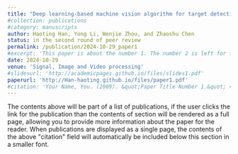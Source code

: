 ```yaml
---
title: "Deep learning-based machine vision algorithm for target detection and positional solution of ultrathin vapour chamber"
#collection: publications
#category: manuscripts
author: Haoting Han, Yong Li, Wenjie Zhou, and Zhaoshu Chen
status: in the second round of peer review
permalink: /publication/2024-10-29_paper1
#excerpt: 'This paper is about the number 1. The number 2 is left for future work.'
date: 2024-10-29
venue: 'Signal, Image and Video processing'
#slidesurl: 'http://academicpages.github.io/files/slides1.pdf'
paperurl: 'http://Han-haoting.github.io/files/paper1.pdf'
#citation: 'Your Name, You. (2009). &quot;Paper Title Number 1.&quot; <i>Journal 1</i>. 1(1).'
---
```


The contents above will be part of a list of publications, if the user clicks the link for the publication than the contents of section will be rendered as a full page, allowing you to provide more information about the paper for the reader. When publications are displayed as a single page, the contents of the above "citation" field will automatically be included below this section in a smaller font.
